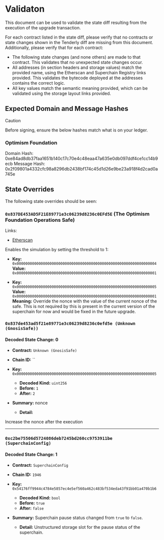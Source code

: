 # Validaton

This document can be used to validate the state diff resulting from the execution of the upgrade
transaction.

For each contract listed in the state diff, please verify that no contracts or state changes shown in the Tenderly diff are missing from this document. Additionally, please verify that for each contract:

- The following state changes (and none others) are made to that contract. This validates that no unexpected state changes occur.
- All addresses (in section headers and storage values) match the provided name, using the Etherscan and Superchain Registry links provided. This validates the bytecode deployed at the addresses contains the correct logic.
- All key values match the semantic meaning provided, which can be validated using the storage layout links provided.



## Expected Domain and Message Hashes

> [!CAUTION]
> Before signing, ensure the below hashes match what is on your ledger.
> ### Optimism Foundation
  Domain Hash:     0xe84ad8db37faa1651b140c17c70e4c48eaa47a635e0db097ddf4ce1cc14b9ecb
  Message Hash:    0x2f09801a4332cfc98a8296db2438bf174c45d1d26e9be23a918f4d2cad0a745e


## State Overrides

The following state overrides should be seen:

### `0x837DE453AD5F21E89771e3c06239d8236c0EFd5E` (The Optimism Foundation Operations Safe)

Links:

- [Etherscan](https://sepolia.etherscan.io/address/0x837DE453AD5F21E89771e3c06239d8236c0EFd5E)

Enables the simulation by setting the threshold to 1:

- **Key:** `0x0000000000000000000000000000000000000000000000000000000000000004` <br/>
  **Value:** `0x0000000000000000000000000000000000000000000000000000000000000001`

- **Key:** `0x0000000000000000000000000000000000000000000000000000000000000005` <br/>
  **Value:** `0x0000000000000000000000000000000000000000000000000000000000000001`<br/>
  **Meaning:** Override the nonce with the value of the current nonce of the safe. This is not required by this is present in the current version of the superchain for now and would be fixed in the future upgrade.

### `0x837de453ad5f21e89771e3c06239d8236c0efd5e (Unknown (GnosisSafe))`

#### Decoded State Change: 0
  - **Contract:**          `Unknown (GnosisSafe)`
  - **Chain ID:**          ``

- **Key:**          `0x0000000000000000000000000000000000000000000000000000000000000005`
  - **Decoded Kind:**      `uint256`
  - **Before:** `1`
  - **After:** `2`

- **Summary:**           nonce
  - **Detail:**

Increase the nonce after the execution

  ---

### `0xc2be75506d5724086deb7245bd260cc9753911be (SuperchainConfig)`

#### Decoded State Change: 1
  - **Contract:**          `SuperchainConfig`
  - **Chain ID:**          `1946`

- **Key:**          `0x54176ff9944c4784e5857ec4e5ef560a462c483bf534eda43f91bb01a470b1b6`
  - **Decoded Kind:**      `bool`
  - **Before:** `true`
  - **After:** `false`

- **Summary:**           Superchain pause status changed from `true` to `false`. 
  - **Detail:**            Unstructured storage slot for the pause status of the superchain.





